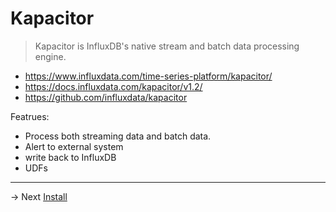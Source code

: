 # Kapacitor


> Kapacitor is InfluxDB's native stream and batch data processing engine.

* https://www.influxdata.com/time-series-platform/kapacitor/
* https://docs.influxdata.com/kapacitor/v1.2/
*  https://github.com/influxdata/kapacitor

Featrues:
* Process both streaming data and batch data.
* Alert to external system
* write back to InfluxDB
* UDFs

------
-> Next [Install](install.md)
